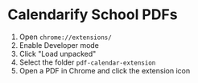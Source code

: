 # Calendarify School PDFs

1. Open `chrome://extensions/`
2. Enable Developer mode
3. Click "Load unpacked"
4. Select the folder `pdf-calendar-extension`
5. Open a PDF in Chrome and click the extension icon
